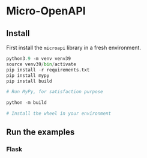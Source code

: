 # Micro-OpenAPI

## Install

First install the `microapi` library in a fresh environment.
```py
python3.9 -m venv venv39
source venv39/bin/activate
pip install -r requirements.txt
pip install mypy
pip install build

# Run MyPy, for satisfaction purpose

python -m build

# Install the wheel in your environment
```

## Run the examples

### Flask